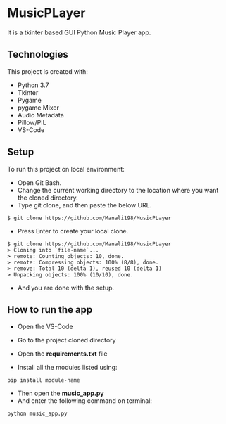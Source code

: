 # MusicPLayer
It is a tkinter based GUI Python Music Player app.

## Technologies
This project is created with:
* Python 3.7
* Tkinter
* Pygame
* pygame Mixer
* Audio Metadata
* Pillow/PIL
* VS-Code

## Setup
To run this project on local environment:
* Open Git Bash.
* Change the current working directory to the location where you want the cloned directory.
* Type git clone, and then paste the below URL.

```
$ git clone https://github.com/Manali198/MusicPLayer
```

* Press Enter to create your local clone.

```
$ git clone https://github.com/Manali198/MusicPLayer
> Cloning into `file-name`...
> remote: Counting objects: 10, done.
> remote: Compressing objects: 100% (8/8), done.
> remove: Total 10 (delta 1), reused 10 (delta 1)
> Unpacking objects: 100% (10/10), done.
```
* And you are done with the setup.

## How to run the app
* Open the VS-Code
* Go to the project cloned directory

* Open the **requirements.txt** file
* Install all the modules listed using:
 ```
 pip install module-name
 ```
* Then open the **music_app.py**
* And enter the following command on terminal:
```
python music_app.py
```
